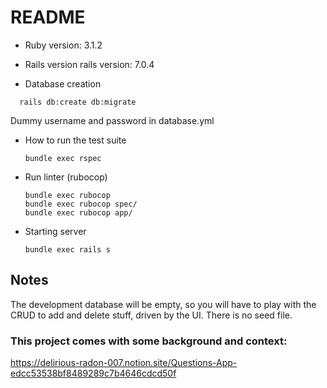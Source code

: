# README

* Ruby version: 3.1.2

* Rails version
    rails version: 7.0.4

* Database creation
```
  rails db:create db:migrate
  ```
  Dummy username and password in database.yml

* How to run the test suite
    ```
    bundle exec rspec
    ```
* Run linter (rubocop)
    ```
    bundle exec rubocop
    bundle exec rubocop spec/
    bundle exec rubocop app/
    ```
* Starting server
    ```
    bundle exec rails s
    ```

## Notes
The development database will be empty, so you will have to play with the CRUD to add and delete
stuff, driven by the UI. There is no seed file.

### This project comes with some background and context:
https://delirious-radon-007.notion.site/Questions-App-edcc53538bf8489289c7b4646cdcd50f
